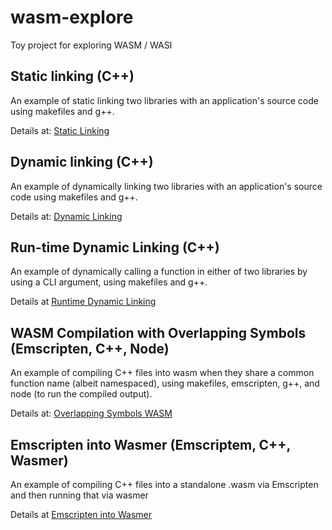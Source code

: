 # wasm-explore
Toy project for exploring WASM / WASI

## Static linking (C++)

An example of static linking two libraries with an application's source code using makefiles and g++.

Details at: [Static Linking](./static-linking/README.md)

## Dynamic linking (C++)

An example of dynamically linking two libraries with an application's source code using makefiles and g++.

Details at: [Dynamic Linking](./dynamic-linking/README.md)

## Run-time Dynamic Linking (C++)

An example of dynamically calling a function in either of two libraries by using a CLI argument, using makefiles and g++.

Details at [Runtime Dynamic Linking](./run-time-dynamic-linking/README.md)

## WASM Compilation with Overlapping Symbols (Emscripten, C++, Node)

An example of compiling C++ files into wasm when they share a common function name (albeit namespaced), using makefiles, emscripten, g++, and node (to run the compiled output).

Details at: [Overlapping Symbols WASM](./overlapping-symbols-wasm/README.md)

## Emscripten into Wasmer (Emscriptem, C++, Wasmer)

An example of compiling C++ files into a standalone .wasm via Emscripten and then running that via wasmer

Details at [Emscripten into Wasmer](./emscripten-into-wasmer/README.md)
